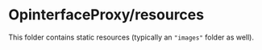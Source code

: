 # OpinterfaceProxy/resources

This folder contains static resources (typically an `"images"` folder as well).
